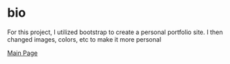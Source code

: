# bio
For this project, I utilized bootstrap to create a personal portfolio site. I then changed images, colors, etc to make it more personal

[Main Page](https://tiffin-filion.github.io/codecademy/bio/index.html)


